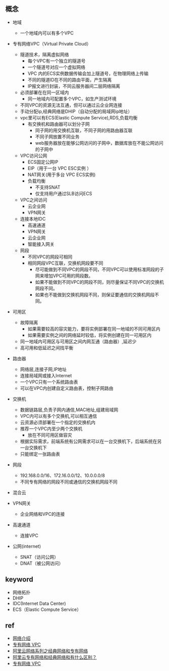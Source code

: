 
## 概念
+ 地域
    + 一个地域内可以有多个VPC
+ 专有网络VPC（Virtual Private Cloud）
    - 隧道技术，隔离虚拟网络
        + 每个VPC有一个独立的隧道号
        + 一个隧道号对应一个虚拟网络
        + VPC 内的ECS实例数据传输会加上隧道号，在物理网络上传输
        + 不同的隧道ID在不同的路由平面，产生隔离
        + IP报文进行封装，不同云服务器间二层网络隔离
    - 必须部署在在同一区域内
        + 同一地域内可配置多个VPC，如生产测试环境
    - 不同VPC的资源无法互通，但可以通过云企业网连接
    - 手动分配ip,经典网络是DHIP（自动分配的局域网ip地址）
    - vpc里可以有ECS(Elastic Compute Service),RDS,负载均衡
        + 有交换机和路由器可以划分子网
            - 同子网的用交换机互联，不同子网的用路由器互联
            - 不同子网放置不同业务
            - web服务器放在能够公网访问的子网中，数据库放在不能公网访问的子网中
    - VPC访问公网
        + ECS固定公网IP
        + EIP（用于一台 VPC ESC实例 ）
        + NAT网关(用于多台 VPC ECS实例)
        + 负载均衡
            - 不支持SNAT
            - 仅支持用户通过SLB访问ECS
    - VPC之间访问
        + 云企业网
        + VPN网关
    - 连接本地IDC
        + 高速通道
        + VPN网关
        + 云企业网
        + 智能接入网关
    - 网段
        + 不同VPC的网段可相同
        + 相同网段VPC互联，交换机网段要不同
            - 尽可能做到不同VPC的网段不同，不同VPC可以使用标准网段的子网来增加VPC可用的网段数。
            - 如果不能做到不同VPC的网段不同，则尽量保证不同VPC的交换机网段不同。
            - 如果也不能做到交换机网段不同，则保证要通信的交换机网段不同。

+ 可用区
    - 故障隔离
        + 如果需要较高的容灾能力，要将实例部署在同一地域的不同可用区内
        + 如果需要实例之间的网络延时较低，将实例创建在同一可用区内
    - 同一地域内可用区与可用区之间内网互通（路由器）,延迟少
    - 高可用和低延迟之间找平衡

+ 路由器
    - 网络层,连接子网,IP地址
    - 连接局域网或接入Internet
    - 一个VPC只有一个系统路由表
    - 可以在VPC内创建自定义路由表，控制子网路由
+ 交换机
    - 数据链路层,负责子网内通信,MAC地址,组建局域网
    - VPC内可以有多个交换机,可以相互通信
    - 云资源必须部署在一个指定的交换机内
    - 推荐一个VPC内至少两个交换机
        + 放在不同可用区做容灾
    - 根据实际需求，前端系统有公网需求可以在一台交换机下，后端系统在另一台交换机下
    - 只能绑定一张路由表
+ 网段
    - 192.168.0.0/16、172.16.0.0/12、10.0.0.0/8
    - 不同专有网络的网段不同或通信的交换机网段不同
+ 混合云
+ VPN网关
    - 企业网络和VPC的连接

+ 高速通道
    - 连接VPC
+ 公网(internet) 
    - SNAT（访问公网）
    - DNAT（被公网访问）

## keyword
+ 网络拓扑
+ DHIP
+ IDC(Internet Data Center)
+ ECS（Elastic Compute Service）
## ref
+ [网络介绍](https://help.aliyun.com/product/146370.html?spm=a2c4g.750001.list.64.52a87b13aeLlLG)
+ [专有网络 VPC](https://help.aliyun.com/document_detail/53597.html?spm=a2c4g.11186623.6.545.6e741cf6PADI2P)
+ [阿里云网络系列之经典网络和专有网络](https://yq.aliyun.com/articles/58516)
+ [阿里云专有网络和经典网络和有什么区别？](https://www.vpsss.net/11489.html)
+ [专有网络 VPC](https://help.aliyun.com/product/27706.html)
